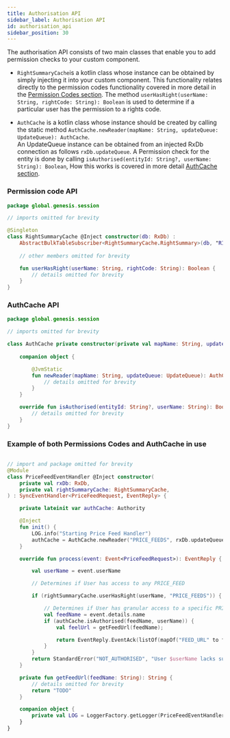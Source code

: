 ```yaml
---
title: Authorisation API
sidebar_label: Authorisation API
id: authorisation_api
sidebar_position: 30
---
```


The authorisation API consists of two main classes that enable you to add permission checks to your custom component.

- ```RightSummaryCache```is a kotlin class whose instance can be obtained by simply injecting it into your custom component. This functionality relates directly to the permission codes functionality
  covered in more detail in the [Permission Codes section](/platform-reference/authentication-and-authorisation/authorisation-over/). 
The method ```userHasRight(userName: String, rightCode: String): Boolean``` is used to determine if a particular user has the permission to a rights code.

- ```AuthCache``` is a kotlin class whose instance should be created by calling the static method ```AuthCache.newReader(mapName: String, updateQueue: UpdateQueue): AuthCache```.  
  An UpdateQueue instance can be obtained from an injected RxDb connection as follows ```rxDb.updateQueue```. A Permission check for the entity is done by calling ```isAuthorised(entityId: String?, userName: String): Boolean```,
  How this works is covered in more detail [AuthCache section](/platform-reference/authentication-and-authorisation/authorisation-over). 

### Permission code API
```kotlin
package global.genesis.session

// imports omitted for brevity

@Singleton
class RightSummaryCache @Inject constructor(db: RxDb) :
    AbstractBulkTableSubscriber<RightSummaryCache.RightSummary>(db, "RIGHT_SUMMARY") {
    
    // other members omitted for brevity

    fun userHasRight(userName: String, rightCode: String): Boolean {
        // details omitted for brevity
    }
}
```
### AuthCache API
```kotlin
package global.genesis.session

// imports omitted for brevity

class AuthCache private constructor(private val mapName: String, updateQueue: UpdateQueue) : MasterAuthCache {
  
    companion object {

        @JvmStatic
        fun newReader(mapName: String, updateQueue: UpdateQueue): AuthCache {
            // details omitted for brevity
        }
    }

    override fun isAuthorised(entityId: String?, userName: String): Boolean {
        // details omitted for brevity
    }
}
```


###  Example of both Permissions Codes and AuthCache in use

```kotlin

// import and package omitted for brevity 
@Module
class PriceFeedEventHandler @Inject constructor(
    private val rxDb: RxDb,
    private val rightSummaryCache: RightSummaryCache,
) : SyncEventHandler<PriceFeedRequest, EventReply> {

    private lateinit var authCache: Authority

    @Inject
    fun init() {
        LOG.info("Starting Price Feed Handler")
        authCache = AuthCache.newReader("PRICE_FEEDS", rxDb.updateQueue)
    }

    override fun process(event: Event<PriceFeedRequest>): EventReply {

        val userName = event.userName

        // Determines if User has access to any PRICE_FEED

        if (rightSummaryCache.userHasRight(userName, "PRICE_FEEDS")) {

            // Determines if User has granular access to a specific PRICE_FEED
            val feedName = event.details.name
            if (authCache.isAuthorised(feedName, userName)) {
                val feelUrl = getFeedUrl(feedName);

                return EventReply.EventAck(listOf(mapOf("FEED_URL" to feelUrl)))
            }
        }
        return StandardError("NOT_AUTHORISED", "User $userName lacks sufficient permissions").toEventNackError()
    }

    private fun getFeedUrl(feedName: String): String {
        // details omitted for brevity
        return "TODO"
    }

    companion object {
        private val LOG = LoggerFactory.getLogger(PriceFeedEventHandler::class.java)
    }
}

```